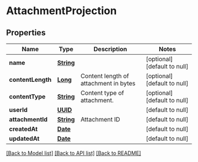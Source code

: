 # AttachmentProjection
## Properties

Name | Type | Description | Notes
------------ | ------------- | ------------- | -------------
**name** | [**String**](string) |  | [optional] [default to null]
**contentLength** | [**Long**](long) | Content length of attachment in bytes | [optional] [default to null]
**contentType** | [**String**](string) | Content type of attachment. | [optional] [default to null]
**userId** | [**UUID**](UUID) |  | [default to null]
**attachmentId** | [**String**](string) | Attachment ID | [default to null]
**createdAt** | [**Date**](DateTime) |  | [default to null]
**updatedAt** | [**Date**](DateTime) |  | [default to null]

[[Back to Model list]](../README#documentation-for-models) [[Back to API list]](../README#documentation-for-api-endpoints) [[Back to README]](../README)

